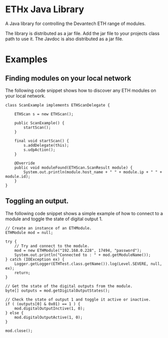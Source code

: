 # ETHx Java Library

A Java library for controlling the Devantech ETH range of modules.

The library is distributed as a jar file. Add the jar file to your projects class path to use it. 
The Javdoc is also distributed as a jar file.

# Examples

## Finding modules on your local network

The following code snippet shows how to discover any ETH modules on your local network.

```
class ScanExample implements ETHScanDelegate {

    ETHScan s = new ETHScan();
    
    public ScanExample() {
        startScan();
    }
    
    final void startScan() {
        s.addDelegate(this);
        s.udpAction();
    }
    
    @Override
    public void moduleFound(ETHScan.ScanResult module) {
        System.out.println(module.host_name + " " + module.ip + " " + module.id);
    }
}
```

## Toggling an output.

The following code snippet shows a simple example of how to connect to a module and toggle the state of digital output 1.

```
// Create an instance of an ETHModule.
ETHModule mod = null;

try {
    // Try and connect to the module.
    mod = new ETHModule("192.168.0.228", 17494, "password");
    System.out.println("Connected to : " + mod.getModuleName());
} catch (IOException ex) {
    Logger.getLogger(ETHTest.class.getName()).log(Level.SEVERE, null, ex);
    return;
}

// Get the state of the digital outputs from the module.
byte[] outputs = mod.getDigitalOutputStates();

// Check the state of output 1 and toggle it active or inactive.
if ( (outputs[0] & 0x01) == 1 ) {
    mod.digitalOutputInctive(1, 0);
} else {
    mod.digitalOutputActive(1, 0);
}

mod.close();
```

